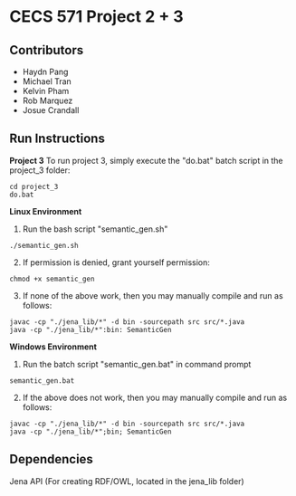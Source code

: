 # CECS 571 Project 2 + 3

## Contributors
- Haydn Pang
- Michael Tran
- Kelvin Pham
- Rob Marquez
- Josue Crandall

## Run Instructions

**Project 3**
To run project 3, simply execute the "do.bat" batch script in the project_3 folder:

```
cd project_3
do.bat
```

**Linux Environment**
1. Run the bash script "semantic_gen.sh"

```./semantic_gen.sh```

2. If permission is denied, grant yourself permission:

```chmod +x semantic_gen```

3. If none of the above work, then you may manually compile and run as follows:

```
javac -cp "./jena_lib/*" -d bin -sourcepath src src/*.java
java -cp "./jena_lib/*":bin: SemanticGen
```

**Windows Environment**

1. Run the batch script "semantic_gen.bat" in command prompt

```semantic_gen.bat```

2. If the above does not work, then you may manually compile and run as follows:

```
javac -cp "./jena_lib/*" -d bin -sourcepath src src/*.java
java -cp "./jena_lib/*";bin; SemanticGen
```

## Dependencies
Jena API (For creating RDF/OWL, located in the jena_lib folder)
